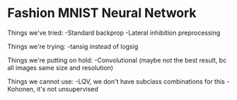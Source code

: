 # Fashion MNIST Neural Network

Things we've tried:
-Standard backprop
-Lateral inhibition preprocessing

Things we're trying:
-tansig instead of logsig

Things we're putting on hold:
-Convolutional (maybe not the best result, bc all images same size and resolution)

Things we cannot use:
-LQV, we don't have subclass combinations for this
-Kohonen, it's not unsupervised